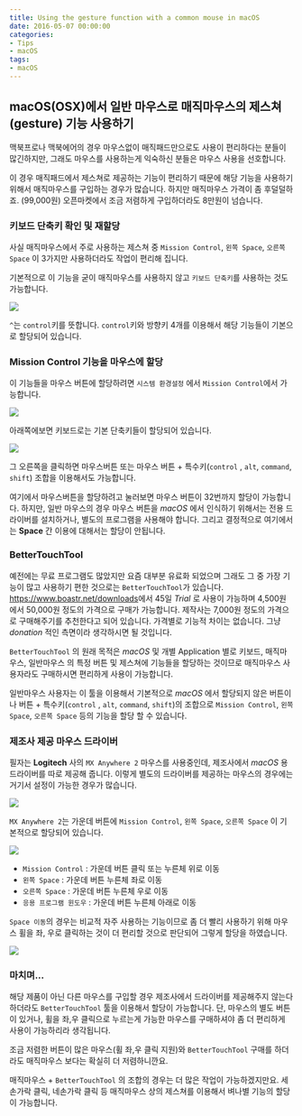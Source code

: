 ```yaml
---
title: Using the gesture function with a common mouse in macOS
date: 2016-05-07 00:00:00
categories:
- Tips
- macOS
tags:
- macOS
---
```


## macOS(OSX)에서 일반 마우스로 매직마우스의 제스쳐(gesture) 기능 사용하기

맥북프로나 맥북에어의 경우 마우스없이 매직패드만으로도 사용이 편리하다는 분들이 많긴하지만,
그래도 마우스를 사용하는게 익숙하신 분들은 마우스 사용을 선호합니다.

이 경우 매직패드에서 제스쳐로 제공하는 기능이 편리하기 때문에 해당 기능을 사용하기 위해서 매직마우스를 구입하는 경우가 많습니다.
하지만 매직마우스 가격이 좀 후덜덜하죠. (99,000원)
오픈마켓에서 조금 저렴하게 구입하더라도 8만원이 넘습니다.

### 키보드 단축키 확인 및 재할당

사실 매직마우스에서 주로 사용하는 제스쳐 중 `Mission Control`, `왼쪽 Space`, `오른쪽 Space` 이 3가지만 사용하더라도 작업이 편리해 집니다.

기본적으로 이 기능을 굳이 매직마우스를 사용하지 않고 `키보드 단축키`를 사용하는 것도 가능합니다.

<img src="https://github.com/DevStarSJ/Study/raw/master/Blog/Apple/image/macOS.set.mouse.01.png?raw=true">

`^`는 `control`키를 뜻합니다.
`control`키와 방향키 4개를 이용해서 해당 기능들이 기본으로 할당되어 있습니다.

### Mission Control 기능을 마우스에 할당

이 기능들을 마우스 버튼에 할당하려면 `시스템 환경설정` 에서 `Mission Control`에서 가능합니다.

<img src="https://github.com/DevStarSJ/Study/raw/master/Blog/Apple/image/macOS.set.mouse.02.png?raw=true">

아래쪽에보면 키보드로는 기본 단축키들이 할당되어 있습니다.

<img src="https://github.com/DevStarSJ/Study/raw/master/Blog/Apple/image/macOS.set.mouse.03.png?raw=true">

그 오른쪽을 클릭하면 마우스버튼 또는 마우스 버튼 + 특수키(`control` , `alt`, `command`, `shift`) 조합을 이용해서도 가능합니다.


여기에서 마우스버튼을 할당하려고 눌러보면 마우스 버튼이 32번까지 할당이 가능합니다.
하지만, 일반 마우스의 경우 마우스 버튼을 *macOS* 에서 인식하기 위해서는 전용 드라이버를 설치하거나, 별도의 프로그램을 사용해야 합니다.
그리고 결정적으로 여기에서는 **Space** 간 이용에 대해서는 할당이 안됩니다.

### BetterTouchTool

예전에는 무료 프로그램도 많았지만 요즘 대부분 유료화 되었으며 그래도 그 중 가장 기능이 많고 사용하기 편한 것으로는 `BetterTouchTool`가 있습니다.
<https://www.boastr.net/downloads>에서 45일 *Trial* 로 사용이 가능하며 4,500원에서 50,000원 정도의 가격으로 구매가 가능합니다.
제작사는 7,000원 정도의 가격으로 구매해주기를 추천한다고 되어 있습니다.
가격별로 기능적 차이는 없습니다.
그냥 *donation* 적인 측면이라 생각하시면 될 것입니다.

`BetterTouchTool` 의 원래 목적은 *macOS* 및 개별 Application 별로 키보드, 매직마우스, 일반마우스 의 특정 버튼 및 제스쳐에 기능들을 할당하는 것이므로 매직마우스 사용자라도 구매하시면 편리하게 사용이 가능합니다.

일반마우스 사용자는 이 툴을 이용해서 기본적으로 *macOS* 에서 할당되지 않은 버튼이나 버튼 + 특수키(`control` , `alt`, `command`, `shift`)의 조합으로 `Mission Control`, `왼쪽 Space`, `오른쪽 Space` 등의 기능을 할당 할 수 있습니다.

### 제조사 제공 마우스 드라이버

필자는 **Logitech** 사의 `MX Anywhere 2` 마우스를 사용중인데, 제조사에서 *macOS* 용 드라이버를 따로 제공해 줍니다.
이렇게 별도의 드라이버를 제공하는 마우스의 경우에는 거기서 설정이 가능한 경우가 많습니다.

<img src="https://github.com/DevStarSJ/Study/raw/master/Blog/Apple/image/macOS.set.mouse.04.png?raw=true">

`MX Anywhere 2`는 가운데 버튼에 `Mission Control`, `왼쪽 Space`, `오른쪽 Space` 이 기본적으로 할당되어 있습니다.

<img src="https://github.com/DevStarSJ/Study/raw/master/Blog/Apple/image/macOS.set.mouse.05.png?raw=true">

- `Mission Control` : 가운데 버튼 클릭 또는 누른체 위로 이동
- `왼쪽 Space` : 가운데 버튼 누른체 좌로 이동
- `오른쪽 Space` : 가운데 버튼 누른체 우로 이동
- `응용 프로그램 윈도우` : 가운데 버튼 누른체 아래로 이동

`Space 이동`의 경우는 비교적 자주 사용하는 기능이므로 좀 더 빨리 사용하기 위해 마우스 휠을 좌, 우로 클릭하는 것이 더 편리할 것으로 판단되어 그렇게 할당을 하였습니다.

<img src="https://github.com/DevStarSJ/Study/raw/master/Blog/Apple/image/macOS.set.mouse.06.png?raw=true">

### 마치며...

해당 제품이 아닌 다른 마우스를 구입할 경우 제조사에서 드라이버를 제공해주지 않는다 하더라도 `BetterTouchTool` 툴을 이용해서 할당이 가능합니다.
단, 마우스의 별도 버튼이 있거나, 휠을 좌,우 클릭으로 누르는게 가능한 마우스를 구매하셔야 좀 더 편리하게 사용이 가능하리라 생각됩니다.

조금 저렴한 버튼이 많은 마우스(휠 좌,우 클릭 지원)와 `BetterTouchTool` 구매를 하더라도 매직마우스 보다는 확실히 더 저렴하니깐요.

매직마우스 + `BetterTouchTool` 의 조합의 경우는 더 많은 작업이 가능하겠지만요.
세손가락 클릭, 네손가락 클릭 등 매직마우스 상의 제스쳐를 이용해서 벼나별 기능의 할당이 가능합니다.
